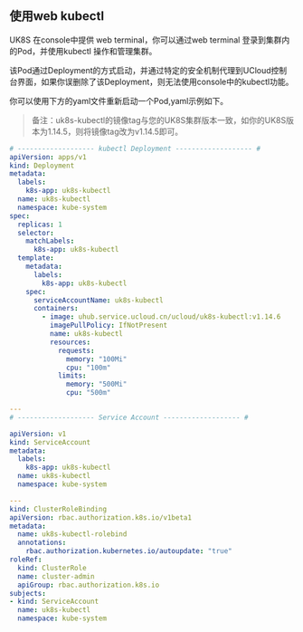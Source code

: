 
## 使用web kubectl

UK8S 在console中提供 web terminal，你可以通过web terminal 登录到集群内的Pod，并使用kubectl 操作和管理集群。

该Pod通过Deployment的方式启动，并通过特定的安全机制代理到UCloud控制台界面，如果你误删除了该Deployment，则无法使用console中的kubectl功能。

你可以使用下方的yaml文件重新启动一个Pod,yaml示例如下。

> 备注：uk8s-kubectl的镜像tag与您的UK8S集群版本一致，如你的UK8S版本为1.14.5，则将镜像tag改为v1.14.5即可。

```yaml
# ------------------- kubectl Deployment ------------------- #
apiVersion: apps/v1
kind: Deployment
metadata:
  labels:
    k8s-app: uk8s-kubectl
  name: uk8s-kubectl
  namespace: kube-system
spec:
  replicas: 1
  selector:
    matchLabels:
      k8s-app: uk8s-kubectl
  template:
    metadata:
      labels:
        k8s-app: uk8s-kubectl
    spec:
      serviceAccountName: uk8s-kubectl
      containers:
        - image: uhub.service.ucloud.cn/ucloud/uk8s-kubectl:v1.14.6
          imagePullPolicy: IfNotPresent
          name: uk8s-kubectl
          resources:
            requests:
              memory: "100Mi"
              cpu: "100m"
            limits:
              memory: "500Mi"
              cpu: "500m"

---
# ------------------- Service Account ------------------- #

apiVersion: v1
kind: ServiceAccount
metadata:
  labels:
    k8s-app: uk8s-kubectl
  name: uk8s-kubectl
  namespace: kube-system

---
kind: ClusterRoleBinding
apiVersion: rbac.authorization.k8s.io/v1beta1
metadata:
  name: uk8s-kubectl-rolebind
  annotations:
    rbac.authorization.kubernetes.io/autoupdate: "true"
roleRef:
  kind: ClusterRole
  name: cluster-admin
  apiGroup: rbac.authorization.k8s.io
subjects:
- kind: ServiceAccount
  name: uk8s-kubectl
  namespace: kube-system
```

